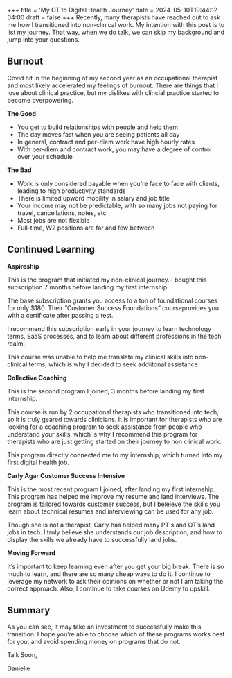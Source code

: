 +++
title = 'My OT to Digital Health Journey'
date = 2024-05-10T19:44:12-04:00
draft = false
+++
Recently, many therapists have reached out to ask me how I transitioned into non-clinical work. My intention with this post is to list my journey. That way, when we do talk, we can skip my background and jump into your questions.

## Burnout

Covid hit in the beginning of my second year as an occupational therapist and most likely accelerated my feelings of burnout. There are things that I love about clinical practice, but my dislikes with clincial practice started to become overpowering.

**The Good**

- You get to build relationships with people and help them
- The day moves fast when you are seeing patients all day
- In general, contract and per-diem work have high hourly rates
- With per-diem and contract work, you may have a degree of control over your schedule

**The Bad**

- Work is only considered payable when you're face to face with clients, leading to high productivity standards
- There is limited upword mobility in salary and job title
- Your income may not be predictable, with so many jobs not paying for travel, cancellations, notes, etc
- Most jobs are not flexible
- Full-time, W2 positions are far and few between

## Continued Learning

**Aspireship**

This is the program that initiated my non-clinical journey. I bought this subscription 7 months before landing my first internship.

The base subscription grants you access to a ton of foundational courses for only $180. Their “Customer Success Foundations” courseprovides you with a certificate after passing a test. 

I recommend this subscription early in your journey to learn technology terms, SaaS processes, and to learn about different professions in the tech realm. 

This course was unable to help me translate my clinical skills into non-clinical terms, which is why I decided to seek addiitonal assistance.

**Collective Coaching**

This is the second program I joined, 3 months before landing my first internship. 

This course is run by 2 occupational therapists who transitioned into tech, so it is truly geared towards clinicians. It is important for therapists who are looking for a coaching program to seek assistance from people who understand your skills, which is why I recommend this program for therapists who are just getting started on their journey to non clinical work.

This program directly connected me to my internship, which turned into my first digital health job.


**Carly Agar Customer Success Intensive** 

This is the most recent program I joined, after landing my first internship. This program has helped me improve my resume and land interviews. The program is tailored towards customer success, but I beleieve the skills you learn about technical resumes and interviewing can be used for any job.

Though she is not a therapist, Carly has helped many PT's and OT’s land jobs in tech. I truly believe she understands our job description, and how to display the skills we already have to successfully land jobs.

**Moving Forward**

It’s important to keep learning even after you get your big break. There is so much to learn, and there are so many cheap ways to do it. I continue to leverage my network to ask their opinions on whether or not I am taking the correct approach. Also, I continue to take courses on Udemy to upskill.


## Summary
As you can see, it may take an investment to successfully make this transition. I hope you’re able to choose which of these programs works best for you, and avoid spending money on programs that do not.

Talk Soon, 

Danielle